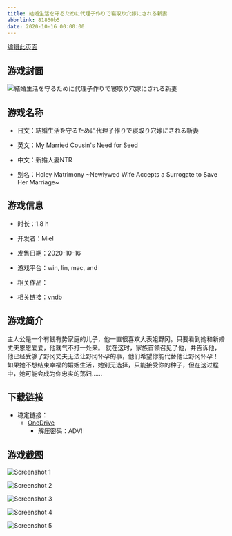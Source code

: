 ```yaml
---
title: 結婚生活を守るために代理子作りで寝取り穴嫁にされる新妻
abbrlink: 81860b5
date: 2020-10-16 00:00:00
---
```

[编辑此页面](https://github.com/ACG-3/ADV3-source/blob/main/source/_posts/games/%E7%B5%90%E5%A9%9A%E7%94%9F%E6%B4%BB%E3%82%92%E5%AE%88%E3%82%8B%E3%81%9F%E3%82%81%E3%81%AB%E4%BB%A3%E7%90%86%E5%AD%90%E4%BD%9C%E3%82%8A%E3%81%A7%E5%AF%9D%E5%8F%96%E3%82%8A%E7%A9%B4%E5%AB%81%E3%81%AB%E3%81%95%E3%82%8C%E3%82%8B%E6%96%B0%E5%A6%BB.md)

## 游戏封面

![結婚生活を守るために代理子作りで寝取り穴嫁にされる新妻](https://pan.timero.xyz/onedrive/img_lib_001/%E7%B5%90%E5%A9%9A%E7%94%9F%E6%B4%BB%E3%82%92%E5%AE%88%E3%82%8B%E3%81%9F%E3%82%81%E3%81%AB%E4%BB%A3%E7%90%86%E5%AD%90%E4%BD%9C%E3%82%8A%E3%81%A7%E5%AF%9D%E5%8F%96%E3%82%8A%E7%A9%B4%E5%AB%81%E3%81%AB%E3%81%95%E3%82%8C%E3%82%8B%E6%96%B0%E5%A6%BB_cover.avif)


## 游戏名称

- 日文：結婚生活を守るために代理子作りで寝取り穴嫁にされる新妻
- 英文：My Married Cousin's Need for Seed
- 中文：新婚人妻NTR

- 别名：Holey Matrimony ~Newlywed Wife Accepts a Surrogate to Save Her Marriage~


## 游戏信息

- 时长：1.8 h
- 开发者：Miel
- 发售日期：2020-10-16
- 游戏平台：win, lin, mac, and
- 相关作品：

- 相关链接：[vndb](https://vndb.org/v29329)


## 游戏简介

主人公是一个有钱有势家庭的儿子，他一直很喜欢大表姐野冈。只要看到她和新婚丈夫恩恩爱爱，他就气不打一处来。
就在这时，家族首领召见了他，并告诉他，他已经受够了野冈丈夫无法让野冈怀孕的事，他们希望你能代替他让野冈怀孕！
如果她不想结束幸福的婚姻生活，她别无选择，只能接受你的种子，但在这过程中，她可能会成为你忠实的荡妇......




## 下载链接

- 稳定链接：
    - [OneDrive](https://pan.timero.xyz/onedrive/adv_lib_001/%E7%B5%90%E5%A9%9A%E7%94%9F%E6%B4%BB%E3%82%92%E5%AE%88%E3%82%8B%E3%81%9F%E3%82%81%E3%81%AB%E4%BB%A3%E7%90%86%E5%AD%90%E4%BD%9C%E3%82%8A%E3%81%A7%E5%AF%9D%E5%8F%96%E3%82%8A%E7%A9%B4%E5%AB%81%E3%81%AB%E3%81%95%E3%82%8C%E3%82%8B%E6%96%B0%E5%A6%BB)
        - 解压密码：ADV!



## 游戏截图


![Screenshot 1](https://pan.timero.xyz/onedrive/img_lib_001/%E7%B5%90%E5%A9%9A%E7%94%9F%E6%B4%BB%E3%82%92%E5%AE%88%E3%82%8B%E3%81%9F%E3%82%81%E3%81%AB%E4%BB%A3%E7%90%86%E5%AD%90%E4%BD%9C%E3%82%8A%E3%81%A7%E5%AF%9D%E5%8F%96%E3%82%8A%E7%A9%B4%E5%AB%81%E3%81%AB%E3%81%95%E3%82%8C%E3%82%8B%E6%96%B0%E5%A6%BB_Screenshot_1.avif)

![Screenshot 2](https://pan.timero.xyz/onedrive/img_lib_001/%E7%B5%90%E5%A9%9A%E7%94%9F%E6%B4%BB%E3%82%92%E5%AE%88%E3%82%8B%E3%81%9F%E3%82%81%E3%81%AB%E4%BB%A3%E7%90%86%E5%AD%90%E4%BD%9C%E3%82%8A%E3%81%A7%E5%AF%9D%E5%8F%96%E3%82%8A%E7%A9%B4%E5%AB%81%E3%81%AB%E3%81%95%E3%82%8C%E3%82%8B%E6%96%B0%E5%A6%BB_Screenshot_2.avif)

![Screenshot 3](https://pan.timero.xyz/onedrive/img_lib_001/%E7%B5%90%E5%A9%9A%E7%94%9F%E6%B4%BB%E3%82%92%E5%AE%88%E3%82%8B%E3%81%9F%E3%82%81%E3%81%AB%E4%BB%A3%E7%90%86%E5%AD%90%E4%BD%9C%E3%82%8A%E3%81%A7%E5%AF%9D%E5%8F%96%E3%82%8A%E7%A9%B4%E5%AB%81%E3%81%AB%E3%81%95%E3%82%8C%E3%82%8B%E6%96%B0%E5%A6%BB_Screenshot_3.avif)

![Screenshot 4](https://pan.timero.xyz/onedrive/img_lib_001/%E7%B5%90%E5%A9%9A%E7%94%9F%E6%B4%BB%E3%82%92%E5%AE%88%E3%82%8B%E3%81%9F%E3%82%81%E3%81%AB%E4%BB%A3%E7%90%86%E5%AD%90%E4%BD%9C%E3%82%8A%E3%81%A7%E5%AF%9D%E5%8F%96%E3%82%8A%E7%A9%B4%E5%AB%81%E3%81%AB%E3%81%95%E3%82%8C%E3%82%8B%E6%96%B0%E5%A6%BB_Screenshot_4.avif)

![Screenshot 5](https://pan.timero.xyz/onedrive/img_lib_001/%E7%B5%90%E5%A9%9A%E7%94%9F%E6%B4%BB%E3%82%92%E5%AE%88%E3%82%8B%E3%81%9F%E3%82%81%E3%81%AB%E4%BB%A3%E7%90%86%E5%AD%90%E4%BD%9C%E3%82%8A%E3%81%A7%E5%AF%9D%E5%8F%96%E3%82%8A%E7%A9%B4%E5%AB%81%E3%81%AB%E3%81%95%E3%82%8C%E3%82%8B%E6%96%B0%E5%A6%BB_Screenshot_5.avif)


